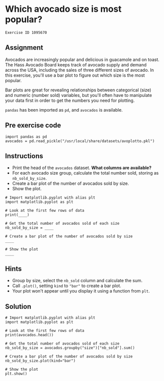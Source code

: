 
#  Which avocado size is most popular?

```
Exercise ID 1095670
```

##  Assignment 

Avocados are increasingly popular and delicious in guacamole and on toast. The Hass Avocado Board keeps track of avocado supply and demand across the USA, including the sales of three different sizes of avocado. In this exercise, you'll use a bar plot to figure out which size is the most popular.

Bar plots are great for revealing relationships between categorical (size) and numeric (number sold) variables, but you'll often have to manipulate your data first in order to get the numbers you need for plotting. 

`pandas` has been imported as `pd`, and `avocados` is available.

##  Pre exercise code 

```
import pandas as pd
avocados = pd.read_pickle("/usr/local/share/datasets/avoplotto.pkl")
```



##  Instructions 

- Print the head of the `avocados` dataset. **What columns are available?**
- For each avocado size group, calculate the total number sold, storing as `nb_sold_by_size`.
- Create a bar plot of the number of avocados sold by size.
- Show the plot.



```
# Import matplotlib.pyplot with alias plt
import matplotlib.pyplot as plt

# Look at the first few rows of data
print(____)

# Get the total number of avocados sold of each size
nb_sold_by_size = ____

# Create a bar plot of the number of avocados sold by size
____

# Show the plot
____
```

##  Hints 

- Group by size, select the `nb_sold` column and calculate the sum.
- Call `.plot()`, setting `kind` to `"bar"` to create a bar plot.
- Your plot won't appear until you display it using a function from `plt`.



##  Solution 

```
# Import matplotlib.pyplot with alias plt
import matplotlib.pyplot as plt

# Look at the first few rows of data
print(avocados.head())

# Get the total number of avocados sold of each size
nb_sold_by_size = avocados.groupby("size")["nb_sold"].sum()

# Create a bar plot of the number of avocados sold by size
nb_sold_by_size.plot(kind="bar")

# Show the plot
plt.show()
```


